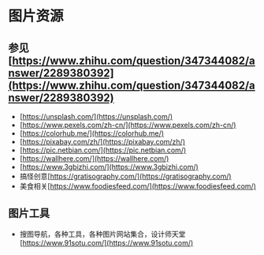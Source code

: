 # 图片资源
## 参见[https://www.zhihu.com/question/347344082/answer/2289380392](https://www.zhihu.com/question/347344082/answer/2289380392)
* [https://unsplash.com/](https://unsplash.com/)
* [https://www.pexels.com/zh-cn/](https://www.pexels.com/zh-cn/)
* [https://colorhub.me/](https://colorhub.me/)
* [https://pixabay.com/zh/](https://pixabay.com/zh/)
* [https://pic.netbian.com/](https://pic.netbian.com/)
* [https://wallhere.com/](https://wallhere.com/)
* [https://www.3gbizhi.com/](https://www.3gbizhi.com/)
* 搞怪创意[https://gratisography.com/](https://gratisography.com/)
* 美食相关[https://www.foodiesfeed.com/](https://www.foodiesfeed.com/)

## 图片工具
* 搜图导航，各种工具，各种图片网站集合，设计师天堂[https://www.91sotu.com/](https://www.91sotu.com/)
